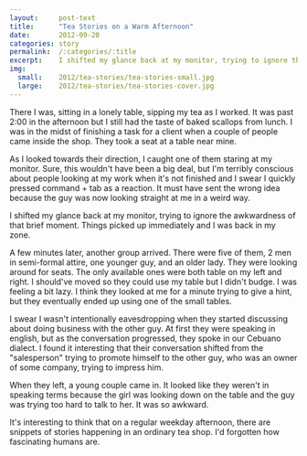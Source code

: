 ```yaml
---
layout:     post-text
title:      "Tea Stories on a Warm Afternoon"
date:       2012-09-20
categories: story
permalink:  /:categories/:title
excerpt:    I shifted my glance back at my monitor, trying to ignore the awkwardness of that brief moment
img:
  small:    2012/tea-stories/tea-stories-small.jpg
  large:    2012/tea-stories/tea-stories-cover.jpg
---
```


There I was, sitting in a lonely table, sipping my tea as I worked. It was past 2:00 in the afternoon but I still had the taste of baked scallops from lunch. I was in the midst of finishing a task for a client when a couple of people came inside the shop. They took a seat at a table near mine.

As I looked towards their direction, I caught one of them staring at my monitor. Sure, this wouldn't have been a big deal, but I'm terribly conscious about people looking at my work when it's not finished and I swear I quickly pressed command + tab as a reaction. It must have sent the wrong idea because the guy was now looking straight at me in a weird way.

I shifted my glance back at my monitor, trying to ignore the awkwardness of that brief moment. Things picked up immediately and I was back in my zone.

A few minutes later, another group arrived. There were five of them, 2 men in semi-formal attire, one younger guy, and an older lady. They were looking around for seats. The only available ones were both table on my left and right. I should've moved so they could use my table but I didn't budge. I was feeling a bit lazy. I think they looked at me for a minute trying to give a hint, but they eventually ended up using one of the small tables.

I swear I wasn't intentionally eavesdropping when they started discussing about doing business with the other guy. At first they were speaking in english, but as the conversation progressed, they spoke in our Cebuano dialect. I found it interesting that their conversation shifted from the "salesperson" trying to promote himself to the other guy, who was an owner of some company, trying to impress him.

When they left, a young couple came in. It looked like they weren't in speaking terms because the girl was looking down on the table and the guy was trying too hard to talk to her. It was so awkward.

It's interesting to think that on a regular weekday afternoon, there are snippets of stories happening in an ordinary tea shop. I'd forgotten how fascinating humans are.
